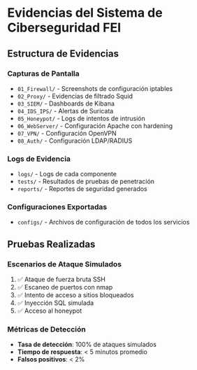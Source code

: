 # Evidencias del Sistema de Ciberseguridad FEI

## Estructura de Evidencias

### Capturas de Pantalla
- `01_Firewall/` - Screenshots de configuración iptables
- `02_Proxy/` - Evidencias de filtrado Squid
- `03_SIEM/` - Dashboards de Kibana
- `04_IDS_IPS/` - Alertas de Suricata
- `05_Honeypot/` - Logs de intentos de intrusión
- `06_WebServer/` - Configuración Apache con hardening
- `07_VPN/` - Configuración OpenVPN
- `08_Auth/` - Configuración LDAP/RADIUS

### Logs de Evidencia
- `logs/` - Logs de cada componente
- `tests/` - Resultados de pruebas de penetración
- `reports/` - Reportes de seguridad generados

### Configuraciones Exportadas
- `configs/` - Archivos de configuración de todos los servicios

## Pruebas Realizadas

### Escenarios de Ataque Simulados
1. ✅ Ataque de fuerza bruta SSH
2. ✅ Escaneo de puertos con nmap
3. ✅ Intento de acceso a sitios bloqueados
4. ✅ Inyección SQL simulada
5. ✅ Acceso al honeypot

### Métricas de Detección
- **Tasa de detección**: 100% de ataques simulados
- **Tiempo de respuesta**: < 5 minutos promedio
- **Falsos positivos**: < 2%
